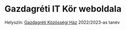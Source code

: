 # Gazdagréti IT Kör weboldala

Helyszín: [Gazdagréti Közösségi Ház](https://gkh.ujbuda.hu/)
2022/2023-as tanév
